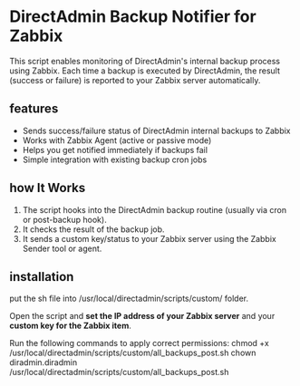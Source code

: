 # DirectAdmin Backup Notifier for Zabbix

This script enables monitoring of DirectAdmin's internal backup process using Zabbix. Each time a backup is executed by DirectAdmin, the result (success or failure) is reported to your Zabbix server automatically.

## features

- Sends success/failure status of DirectAdmin internal backups to Zabbix
- Works with Zabbix Agent (active or passive mode)
- Helps you get notified immediately if backups fail
- Simple integration with existing backup cron jobs

## how It Works

1. The script hooks into the DirectAdmin backup routine (usually via cron or post-backup hook).
2. It checks the result of the backup job.
3. It sends a custom key/status to your Zabbix server using the Zabbix Sender tool or agent.

## installation
put the sh file into /usr/local/directadmin/scripts/custom/ folder.

Open the script and **set the IP address of your Zabbix server** and your **custom key for the Zabbix item**.

Run the following commands to apply correct permissions:
chmod +x /usr/local/directadmin/scripts/custom/all_backups_post.sh
chown diradmin.diradmin /usr/local/directadmin/scripts/custom/all_backups_post.sh
